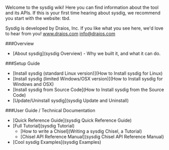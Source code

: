 Welcome to the sysdig wiki! Here you can find information about the tool and its APIs. If this is your first time hearing about sysdig, we recommend you start with the website: tbd.

Sysdig is developed by Draios, Inc. If you like what you see here, we'd love to hear from you!
www.draios.com
<info@draios.com>

###Overview
* [About sysdig](sysdig Overview) - Why we built it, and what it can do.

###Setup Guide 
* [Install sysdig (standard Linux version)](How to Install sysdig for Linux)  
* [Install sysdig (limited Windows/OSX version)](How to Install sysdig for Windows and OSX)  
* [Install sysdig from Source Code](How to Install sysdig from the Source Code)  
* [Update/Uninstall sysdig](sysdig Update and Uninstall)  

###User Guide / Technical Documentation
* [Quick Reference Guide](sysdig Quick Reference Guide)  
* [Full Tutorial](sysdig Tutorial)  
  * [How to write a Chisel](Writing a sysdig Chisel, a Tutorial)  
  * [Chisel API Reference Manual](sysdig Chisel API Reference Manual)
* [Cool sysdig Examples](sysdig Examples)